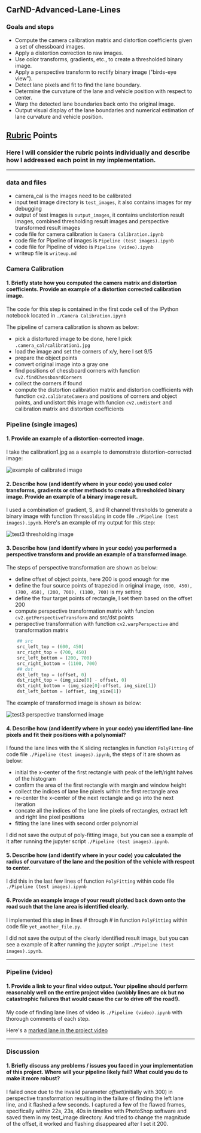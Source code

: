## CarND-Advanced-Lane-Lines

### Goals and steps

* Compute the camera calibration matrix and distortion coefficients given a set of chessboard images.
* Apply a distortion correction to raw images.
* Use color transforms, gradients, etc., to create a thresholded binary image.
* Apply a perspective transform to rectify binary image ("birds-eye view").
* Detect lane pixels and fit to find the lane boundary.
* Determine the curvature of the lane and vehicle position with respect to center.
* Warp the detected lane boundaries back onto the original image.
* Output visual display of the lane boundaries and numerical estimation of lane curvature and vehicle position.

## [Rubric](https://review.udacity.com/#!/rubrics/571/view) Points

### Here I will consider the rubric points individually and describe how I addressed each point in my implementation.  

---

### data and files

- camera_cal is the images need to be calibrated
- input test image directory is `test_images`, it also contains images for my debugging
- output of test images is `output_images`, it contains undistortion result images, combined thresholding result images and perspective transformed result images
- code file for camera calibration is `Camera Calibration.ipynb`
- code file for Pipeline of images is `Pipeline (test images).ipynb`
- code file for Pipeline of video is `Pipeline (video).ipynb`
- writeup file is `writeup.md`


### Camera Calibration

#### 1. Briefly state how you computed the camera matrix and distortion coefficients. Provide an example of a distortion corrected calibration image.

The code for this step is contained in the first code cell of the IPython notebook located in `./Camera Calibration.ipynb`

The pipeline of camera calibration is shown as below:

- pick a distortured image to be done, here I pick `.camera_cal/calibration1.jpg`
- load the image and set the corners of x/y, here I set 9/5
- prepare the object points
- convert original image into a gray one
- find positions of chessboard corners with function `cv2.findChessboardCorners`
- collect the corners if found
- compute the distortion calibration matrix and distortion coefficients with function `cv2.calibrateCamera` and positions of corners and object points, and undistort this image with funcion `cv2.undistort` and calibration matrix and distortion coefficients

### Pipeline (single images)

#### 1. Provide an example of a distortion-corrected image.

I take the calibration1.jpg as a example to demonstrate distortion-corrected image:

![example of calibrated image](output_images/calibration1.jpg)

#### 2. Describe how (and identify where in your code) you used color transforms, gradients or other methods to create a thresholded binary image.  Provide an example of a binary image result.

I used a combination of gradient, S, and R channel thresholds to generate a binary image with function `Threasolding` in code file `./Pipeline (test images).ipynb`.  Here's an example of my output for this step:

![test3 thresholding image](output_images/test3_thresholding.jpg)

#### 3. Describe how (and identify where in your code) you performed a perspective transform and provide an example of a transformed image.

The steps of perspective transformation are shown as below:

- define offset of object points, here 200 is good enough for me
- define the four source points of trapeziod in original image, `(600, 450), (700, 450), (200, 700), (1100, 700)` is my setting
- define the four target points of rectangle, I set them based on the offset 200
- compute perspective transformation matrix with funcion `cv2.getPerspectiveTransform` and src/dst points
- perspective transformation with function `cv2.warpPerspective` and transformation matrix

```python
    ## src
    src_left_top = (600, 450)
    src_right_top = (700, 450)
    src_left_bottom = (200, 700)
    src_right_bottom = (1100, 700)
    ## dst
    dst_left_top = (offset, 0)
    dst_right_top = (img_size[0] - offset, 0)
    dst_right_bottom = (img_size[0]-offset, img_size[1])
    dst_left_bottom = (offset, img_size[1])
```

The example of transformed image is shown as below:

![test3 perspective transformed image](output_images/test3_perspective_transformed.jpg)

#### 4. Describe how (and identify where in your code) you identified lane-line pixels and fit their positions with a polynomial?

I found the lane lines with the K sliding rectangles in function `PolyFitting` of code file `./Pipeline (test images).ipynb`, the steps of it are shown as below:
- initial the x-center of the first rectangle with peak of the left/right halves of the histogram
- confirm the area of the first rectangle with margin and window height
- collect the indices of lane line pixels within the first rectangle area
- re-center the x-center of the next rectangle and go into the next iteration
- concate all the indices of the lane line pixels of rectangles, extract left and right line pixel positions
- fitting the lane lines with second order polynomial
 
I did not save the output of poly-fitting image, but you can see a example of it after running the jupyter script `./Pipeline (test images).ipynb`.

#### 5. Describe how (and identify where in your code) you calculated the radius of curvature of the lane and the position of the vehicle with respect to center.

I did this in the last few lines of function `PolyFitting` within code file `./Pipeline (test images).ipynb`

#### 6. Provide an example image of your result plotted back down onto the road such that the lane area is identified clearly.

I implemented this step in lines # through # in function `PolyFitting` within code file `yet_another_file.py`.  

I did not save the output of the clearly identified result image, but you can see a example of it after running the jupyter script `./Pipeline (test images).ipynb`.

---

### Pipeline (video)

#### 1. Provide a link to your final video output.  Your pipeline should perform reasonably well on the entire project video (wobbly lines are ok but no catastrophic failures that would cause the car to drive off the road!).

My code of finding lane lines of video is `./Pipeline (video).ipynb` with thorough comments of each step.

Here's a [marked lane in the project video](output_video/project_video.mp4)

---

### Discussion

#### 1. Briefly discuss any problems / issues you faced in your implementation of this project.  Where will your pipeline likely fail?  What could you do to make it more robust?

I failed once due to the invalid parameter *offset*(initially with 300) in perspective transformation resulting in the failure of finding the left lane line, and it flashed a few seconds. I captured a few of the flawed frames, specifically within 22s, 23s, 40s in timeline with PhotoShop software and saved them in my test_image directory. And tried to change the magnitude of the offset, it worked and flashing disappeared after I set it 200.

